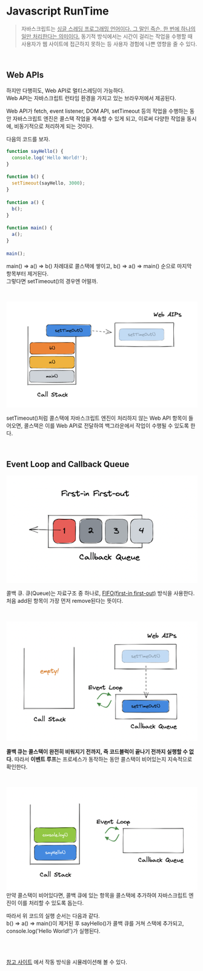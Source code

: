 # Javascript RunTime

> 자바스크립트는 <u>싱글 스레딩 프로그래밍 언어이다. 그 말인 즉슨, 한 번에 하나의 일만 처리한다는 의미이다.</u> 동기적 방식에서는 시간이 걸리는 작업을 수행할 때 사용자가 웹 사이트에 접근하지 못하는 등 사용자 경험에 나쁜 영향을 줄 수 있다.

<br/>

## Web APIs

하지만 다행히도, Web API로 멀티스레딩이 가능하다.  
Web API는 자바스크립트 런타임 환경을 가지고 있는 브라우저에서 제공된다.

Web API가 fetch, event listener, DOM API, setTimeout 등의 작업을 수행하는 동안 자바스크립트 엔진은 콜스택 작업을 계속할 수 있게 되고, 이로써 다양한 작업을 동시에, 비동기적으로 처리하게 되는 것이다.

다음의 코드를 보자.

```js
function sayHello() {
  console.log('Hello World!');
}

function b() {
  setTimeout(sayHello, 3000);
}

function a() {
  b();
}

function main() {
  a();
}

main();
```

main() => a() => b() 차례대로 콜스택에 쌓이고, b() => a() => main() 순으로 마지막 항목부터 제거된다.  
그렇다면 setTimeout()의 경우엔 어떨까.

<br/>

![web apis](../../image/js-web-apis.png)

setTimeout()처럼 콜스택에 자바스크립트 엔진이 처리하지 않는 Web API 항목이 들어오면, 콜스택은 이를 Web API로 전달하여 백그라운에서 작업이 수행될 수 있도록 한다.

<br/>

## Event Loop and Callback Queue

![callback queue](../../image/js-callback-queue.png)

콜백 큐. 큐(Queue)는 자료구조 중 하나로, <u>FIFO(first-in first-out)</u> 방식을 사용한다.
처음 add된 항목이 가장 먼저 remove된다는 뜻이다.

<br/>

![callback queue](../../image/js-event-loop.png)

**콜백 큐는 콜스택이 완전히 비워지기 전까지, 즉 코드블럭이 끝나기 전까지 실행할 수 없다.**
따라서 **이벤트 루프**는 프로세스가 동작하는 동안 콜스택이 비어있는지 지속적으로 확인한다.

<br/>

![callback queue](../../image/js-stack-queue.png)
만약 콜스택이 비어있다면, 콜백 큐에 있는 항목을 콜스택에 추가하여 자바스크립트 엔진이 이를 처리할 수 있도록 돕는다.

따라서 위 코드의 실행 순서는 다음과 같다.  
b() => a() => main()이 제거된 후 sayHello()가 콜백 큐를 거쳐 스택에 추가되고, console.log('Hello World!')가 실행된다.

<br/>
<br/>

[참고 사이트](http://latentflip.com/loupe/?code=ZnVuY3Rpb24gcHJpbnRIZWxsbygpIHsNCiAgICBjb25zb2xlLmxvZygnSGVsbG8gZnJvbSBiYXonKTsNCn0NCg0KZnVuY3Rpb24gYmF6KCkgew0KICAgIHNldFRpbWVvdXQocHJpbnRIZWxsbywgMzAwMCk7DQp9DQoNCmZ1bmN0aW9uIGJhcigpIHsNCiAgICBiYXooKTsNCn0NCg0KZnVuY3Rpb24gZm9vKCkgew0KICAgIGJhcigpOw0KfQ0KDQpmb28oKTs%3D!!!PGJ1dHRvbj5DbGljayBtZSE8L2J1dHRvbj4%3D) 에서 작동 방식을 시뮬레이션해 볼 수 있다.

<br/>
<br/>
